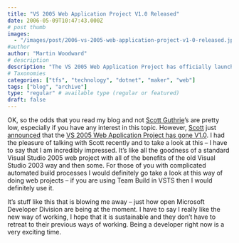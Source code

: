 ```yaml
---
title: "VS 2005 Web Application Project V1.0 Released"
date: 2006-05-09T10:47:43.000Z
# post thumb
images:
  - "/images/post/2006-vs-2005-web-application-project-v1-0-released.jpg"
#author
author: "Martin Woodward"
# description
description: "The VS 2005 Web Application Project has officially launched its V1.0, merging old and new features for an exciting development experience."
# Taxonomies
categories: ["tfs", "technology", "dotnet", "maker", "web"]
tags: ["blog", "archive"]
type: "regular" # available type (regular or featured)
draft: false
---
```


OK, so the odds that you read my blog and not [Scott Guthrie](http://weblogs.asp.net/scottgu/)’s are pretty low, especially if you have any interest in this topic. However, [Scott](http://weblogs.asp.net/scottgu/) just [announced](http://weblogs.asp.net/scottgu/archive/2006/05/08/445742.aspx) that the [VS 2005 Web Application Project has gone V1.0](http://weblogs.asp.net/scottgu/archive/2006/05/08/445742.aspx). I had the pleasure of talking with Scott recently and to take a look at this – I have to say that I am incredibly impressed. It’s like all the goodness of a standard Visual Studio 2005 web project with all of the benefits of the old Visual Studio 2003 way and then some. For those of you with complicated automated build processes I would definitely go take a look at this way of doing web projects – if you are using Team Build in VSTS then I would definitely use it.

It’s stuff like this that is blowing me away – just how open Microsoft Developer Division are being at the moment. I have to say I really like the new way of working, I hope that it is sustainable and they don’t have to retreat to their previous ways of working. Being a developer right now is a very exciting time.
